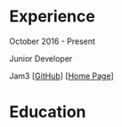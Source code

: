 # Experience

October 2016 - Present

Junior Developer

Jam3
[[GitHub](https://github.com/Jam3)]
[[Home Page](http://www.jam3.com/)]

# Education
